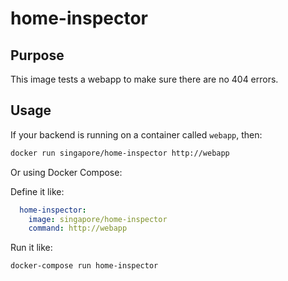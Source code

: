 # home-inspector

## Purpose

This image tests a webapp to make sure there are no 404 errors.

## Usage

If your backend is running on a container called `webapp`, then:

```sh
docker run singapore/home-inspector http://webapp
```

Or using Docker Compose:

Define it like:

```yaml
  home-inspector:
    image: singapore/home-inspector
    command: http://webapp
```

Run it like:

```sh
docker-compose run home-inspector
```
